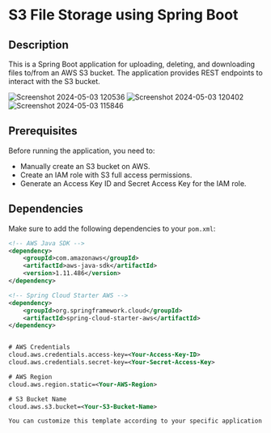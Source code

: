 # S3 File Storage using Spring Boot

## Description
This is a Spring Boot application for uploading, deleting, and downloading files to/from an AWS S3 bucket. The application provides REST endpoints to interact with the S3 bucket.

![Screenshot 2024-05-03 120536](https://github.com/Tejas-24ytj/Spring-Boot-S3-File-Uploader/assets/105742352/f6d253dc-7110-4a76-9677-fc336b018ffa)
![Screenshot 2024-05-03 120402](https://github.com/Tejas-24ytj/Spring-Boot-S3-File-Uploader/assets/105742352/ec613171-8581-461b-9930-c240806f9fd7)
![Screenshot 2024-05-03 115846](https://github.com/Tejas-24ytj/Spring-Boot-S3-File-Uploader/assets/105742352/63b0e0be-5103-4371-9abe-cfdeacbc84f1)



## Prerequisites
Before running the application, you need to:
- Manually create an S3 bucket on AWS.
- Create an IAM role with S3 full access permissions.
- Generate an Access Key ID and Secret Access Key for the IAM role.

## Dependencies
Make sure to add the following dependencies to your `pom.xml`:

```xml
<!-- AWS Java SDK -->
<dependency>
    <groupId>com.amazonaws</groupId>
    <artifactId>aws-java-sdk</artifactId>
    <version>1.11.486</version>
</dependency>

<!-- Spring Cloud Starter AWS -->
<dependency>
    <groupId>org.springframework.cloud</groupId>
    <artifactId>spring-cloud-starter-aws</artifactId>
</dependency>


# AWS Credentials
cloud.aws.credentials.access-key=<Your-Access-Key-ID>
cloud.aws.credentials.secret-key=<Your-Secret-Access-Key>

# AWS Region
cloud.aws.region.static=<Your-AWS-Region>

# S3 Bucket Name
cloud.aws.s3.bucket=<Your-S3-Bucket-Name>

You can customize this template according to your specific application structure, requirements, and preferences. Make sure to replace placeholders like `<Your-Access-Key-ID>`, `<Your-Secret-Access-Key>`, `<Your-AWS-Region>`, and `<Your-S3-Bucket-Name>` with your actual AWS credentials and S3 bucket information.
